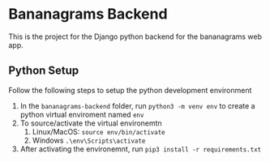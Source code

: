 # Bananagrams Backend

This is the project for the Django python backend for the bananagrams web app.

## Python Setup

Follow the following steps to setup the python development environment

1. In the `bananagrams-backend` folder, run `python3 -m venv env` to create a python virtual enviroment named `env`
2. To source/activate the virtual environemtn
   1. Linux/MacOS: `source env/bin/activate`
   2. Windows `.\env\Scripts\activate`
3. After activating the environemnt, run `pip3 install -r requirements.txt`